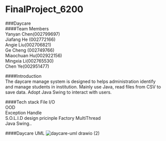 # FinalProject_6200  
###Daycare  
####Team Members   
Yanyan Chen(002799697)  
Jiafang He (002772166)  
Angie Liu(002706821)  
Ge Cheng (002749766)  
Miaochuan Hu(002922156)  
Mingxia Li(002765530)  
Chen Ye(002951477)  

####Introduction  
The daycare manage system is designed to helps administration identify and manage students in institution. Mainly use Java, read files from CSV to save data. Adopt Java Swing to interact with users.

####Tech stack
File I/O  
OOD  
Exception Handle  
S.O.L.I.D design pricinple
Factory 
MultiThread  
Java Swing..

####Daycare UML
![daycare-uml drawio (2)](https://user-images.githubusercontent.com/66103633/206477692-21e1ac0e-7e3e-49b8-810c-7aec39ec44ee.png)
